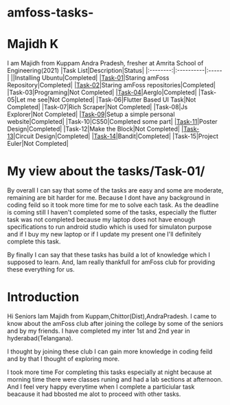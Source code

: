 # amfoss-tasks-
# Majidh K 
I am Majidh from Kuppam Andra Pradesh, fresher at Amrita School of Engineering(2021)
|Task List|Description|Status|
|:--------:|:----------|:-----|
||Installing Ubuntu|Completed|
|[Task-01](https://github.com/Majidh4444/amfoss-tasks/tree/main/Task-01)|Staring amFoss Repository|Completed|
|[Task-02](https://github.com/Majidh4444/amfoss-tasks/tree/main/Task-02)|Staring amFoss repositories|Completed|
|Task-03|Programing|Not Completed|
|[Task-04](https://github.com/Majidh4444/amfoss-tasks/tree/main/Task-04)|Aerglo|Completed|
|Task-05|Let me see|Not Completed|
|Task-06|Flutter Based UI Task|Not Completed|
|Task-07|Rich Scraper|Not Completed|
|Task-08|Js Explorer|Not Completed|
|[Task-09](https://github.com/Majidh4444/amfoss-tasks/tree/main/Task-09)|Setup a simple personal website|Completed|
|Task-10|CS50|Completed some part|
|[Task-11](https://github.com/Majidh4444/amfoss-tasks/tree/main/Task-11)|Poster Design|Completed|
|Task-12|Make the Block|Not Completed|
|[Task-13](https://github.com/Majidh4444/amfoss-tasks/tree/main/Task-13)|Circuit Design|Completed|
|[Task-14](https://github.com/Majidh4444/amfoss-tasks/tree/main/task-14)|Bandit|Completed|
|Task-15|Project Euler|Not Completed|

# My view about the tasks/Task-01/
By overall I can say that some of the tasks are easy and some are moderate, remaining are bit harder for me. Because I dont have any background in coding feild so it took more time for me to solve each task. As the deadline is coming still I haven't completed some of the tasks, especially the flutter task was not completed because my laptop does not have enough specifications to run android studio which is used for simulaton purpose and if I buy my new laptop or if I update my present one I'll definitely complete this task. 

By finally I can say that these tasks has build a lot of knowledge which I supposed to learn. And, Iam really thankfull for amFoss club for providing these everything for us. 

# Introduction

Hi Seniors Iam Majidh from Kuppam,Chittor(Dist),AndraPradesh. I came to know about the amFoss club after joining the college by some of the seniors and by my friends. I have completed my inter 1st and 2nd year in hyderabad(Telangana). 

I thought by joining these club I can gain more knowledge in coding feild and by that I thought of exploring more.

I took more time For completing this tasks especially at night because at morning time there were classes runing and had a lab sections at afternoon. And I feel very happy everytime when I complete a particiular task beacause it had bbosted me alot to proceed with other tasks.
